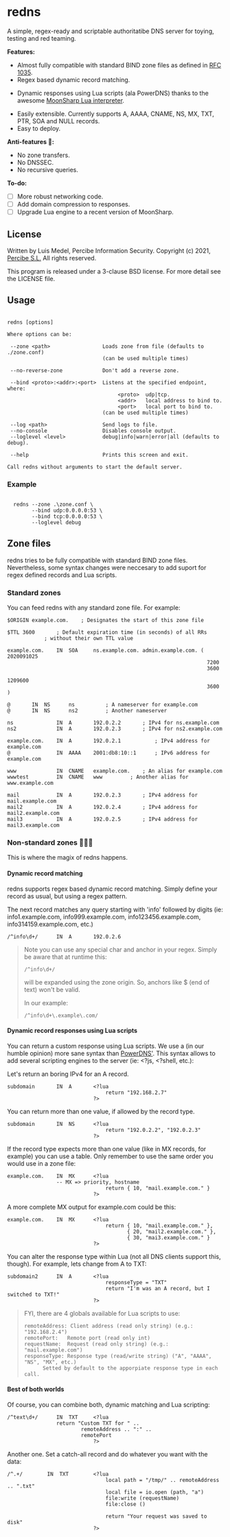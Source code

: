 ﻿# redns

A simple, regex-ready and scriptable authoritatibe DNS server for toying, testing and red teaming.

**Features:**
* Almost fully compatible with standard BIND zone files as defined in [RFC 1035](https://datatracker.ietf.org/doc/html/rfc1035).
* Regex based dynamic record matching.
+ Dynamic responses using Lua scripts (ala PowerDNS) thanks to the awesome [MoonSharp Lua interpreter](https://github.com/moonsharp-devs/moonsharp).
* Easily extensible. Currently supports A, AAAA, CNAME, NS, MX, TXT, PTR, SOA and NULL records.
* Easy to deploy.

**Anti-features 🙂:**
* No zone transfers.
* No DNSSEC.
* No recursive queries.

**To-do:**
- [ ] More robust networking code.
- [ ] Add domain compression to responses.
- [ ] Upgrade Lua engine to a recent version of MoonSharp.

## License

Written by Luis Medel, Percibe Information Security.
Copyright (c) 2021, [Percibe S.L.](https://percibe.net)
All rights reserved.

This program is released under a 3-clause BSD license. For more detail see the LICENSE file.

## Usage

```console

redns [options]

Where options can be:

 --zone <path>                 Loads zone from file (defaults to ./zone.conf)
                               (can be used multiple times)

 --no-reverse-zone             Don't add a reverse zone.

 --bind <proto>:<addr>:<port>  Listens at the specified endpoint, where:
                                    <proto>  udp|tcp.
                                    <addr>   local address to bind to.
                                    <port>   local port to bind to.
                               (can be used multiple times)

 --log <path>                  Send logs to file.
 --no-console                  Disables console output.
 --loglevel <level>            debug|info|warn|error|all (defaults to debug).

 --help                        Prints this screen and exit.

Call redns without arguments to start the default server.

```

### Example

```console

  redns --zone .\zone.conf \
        --bind udp:0.0.0.0:53 \
        --bind tcp:0.0.0.0:53 \
        --loglevel debug

```

## Zone files

redns tries to be fully compatible with standard BIND zone files. Nevertheless, some syntax changes were neccesary to add suport for regex defined records and Lua scripts.

### Standard zones

You can feed redns with any standard zone file. For example:

```console
$ORIGIN example.com.	; Designates the start of this zone file

$TTL 3600		; Default expiration time (in seconds) of all RRs
			; without their own TTL value

example.com.    IN  SOA     ns.example.com. admin.example.com. ( 2020091025
                                                                 7200
                                                                 3600
                                                                 1209600
                                                                 3600 )

@		IN  NS      ns			; A nameserver for example.com
@		IN  NS      ns2			; Another nameserver

ns              IN  A       192.0.2.2		; IPv4 for ns.example.com
ns2             IN  A       192.0.2.3		; IPv4 for ns2.example.com

example.com.    IN  A       192.0.2.1       	; IPv4 address for example.com
@               IN  AAAA    2001:db8:10::1  	; IPv6 address for example.com

www             IN  CNAME   example.com.	; An alias for example.com
wwwtest         IN  CNAME   www			; Another alias for www.example.com

mail            IN  A       192.0.2.3		; IPv4 address for mail.example.com
mail2           IN  A       192.0.2.4		; IPv4 address for mail2.example.com
mail3           IN  A       192.0.2.5		; IPv4 address for mail3.example.com
```

### Non-standard zones 🧙🏼‍♂️

This is where the magix of redns happens.

#### Dynamic record matching

redns supports regex based dynamic record matching. Simply define your record as usual, but using a regex pattern.

The next record matches any query starting with 'info' followed by digits (ie: info1.example.com, info999.example.com, info123456.example.com, info314159.example.com, etc.)

```
/^info\d+/      IN  A       192.0.2.6
```

> Note you can use any special char and anchor in your regex. Simply be aware that at runtime this:
>
>```
>/^info\d+/
>```
>will be expanded using the zone origin. So, anchors like $ (end of text) won't be valid.
>
>In our example: 
>```
>/^info\d+\.example\.com/
>```

#### Dynamic record responses using Lua scripts

You can return a custom response using Lua scripts. We use a (in our humble opinion) more sane syntax than [PowerDNS'](https://powerdns.com). This syntax allows to add several scripting engines to the server (ie: <?js, <?shell, etc.):

Let's return an boring IPv4 for an A record.

```
subdomain       IN  A       <?lua
                                return "192.168.2.7"
                            ?>
```

You can return more than one value, if allowed by the record type.
```
subdomain       IN  NS      <?lua
                                return "192.0.2.2", "192.0.2.3"
                            ?>
```

If the record type expects more than one value (like in MX records, for example) you can use a table. Only remember to use the same order you would use in a zone file:
```
example.com.    IN  MX      <?lua
				-- MX => priority, hostname
                                return { 10, "mail.example.com." }
                            ?>
```

A more complete MX output for example.com could be this:
```
example.com.    IN  MX      <?lua
                                return { 10, "mail.example.com." },
                                       { 20, "mail2.example.com." },
                                       { 30, "mai3.example.com." }
                            ?>
```

You can alter the response type within Lua (not all DNS clients support this, though). For example, lets change from A to TXT:

```
subdomain2      IN  A       <?lua
                                responseType = "TXT"
                                return "I'm was an A record, but I switched to TXT!"
                            ?>
```
> FYI, there are 4 globals available for Lua scripts to use:
>```
>remoteAddress:	Client address (read only string) (e.g.: "192.168.2.4")
> remotePort:	Remote port (read only int)
> requestName:	Request (read only string) (e.g.: "mail.example.com")
> responseType:	Response type (read/write string) ("A", "AAAA", "NS", "MX", etc.)
> 	 	Setted by default to the apporpiate response type in each call.
> ```

#### Best of both worlds
Of course, you can combine both, dynamic matching and Lua scripting:

```
/^text\d+/      IN  TXT     <?lua
				return "Custom TXT for " ..
						remoteAddress .. ":" ..
						remotePort
                            ?>
```

Another one. Set a catch-all record and do whatever you want with the data:

```
/^.+/        IN  TXT        <?lua  
                                local path = "/tmp/" .. remoteAddress .. ".txt"
                                local file = io.open (path, "a")
                                file:write (requestName)
                                file:close ()

                                return "Your request was saved to disk"
                            ?>
```
